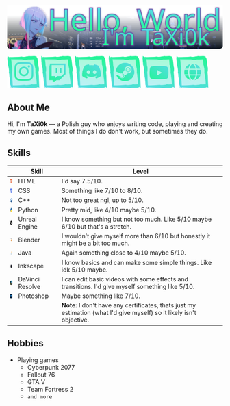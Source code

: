 
![Hello, World! I'm TaXi0k](https://raw.githubusercontent.com/TaXi0k/TaXi0k/46b07cb8e3f706d209f91a171608fcc4eee64268/.github/assets/repo-cover.svg)

<a href="https://www.instagram.com/taxi0k/"><img src="https://raw.githubusercontent.com/TaXi0k/TaXi0k/refs/heads/main/.github/assets/socials/instagram.png" width="75" height="75" alt="Empty"></a>
<a href="https://www.twitch.tv/taxi0k"><img src="https://raw.githubusercontent.com/TaXi0k/TaXi0k/refs/heads/main/.github/assets/socials/twitch.png" width="75" height="75" alt="Empty"></a>
<a href="https://discord.com/users/748861794637971547"><img src="https://raw.githubusercontent.com/TaXi0k/TaXi0k/refs/heads/main/.github/assets/socials/discord.png" width="75" height="75" alt="Empty"></a>
<a href="https://steamcommunity.com/id/TaXi0k/"><img src="https://raw.githubusercontent.com/TaXi0k/TaXi0k/refs/heads/main/.github/assets/socials/steam.png" width="75" height="75" alt="Empty"></a>
<a href="https://www.youtube.com/channel/UC8ZzXymGLiocWnd9ZMeTPAw/featured"><img src="https://raw.githubusercontent.com/TaXi0k/TaXi0k/refs/heads/main/.github/assets/socials/youtube.png" width="75" height="75" alt="Empty"></a>
<a href="#"><img src="https://raw.githubusercontent.com/TaXi0k/TaXi0k/refs/heads/main/.github/assets/socials/website.png" width="75" height="75" alt="Empty"></a>

## About Me

Hi, I'm **TaXi0k** — a Polish guy who enjoys writing code, playing and creating my own games. Most of things I do don't work, but sometimes they do.

## Skills

|                                        | **Skill**       | **Level**                                                                                                              |
|----------------------------------------|-----------------|------------------------------------------------------------------------------------------------------------------------|
| <img width="10" height="10" alt="" src="https://github.com/TaXi0k/TaXi0k/blob/main/.github/assets/skills/html.png?raw=true"> | HTML            | I'd say 7.5/10.                                                                                                        |
| <img width="10" height="10" alt="" src="https://github.com/TaXi0k/TaXi0k/blob/main/.github/assets/skills/css.png?raw=true"> | CSS             | Something like 7/10 to 8/10.                                                                                           |
| <img width="10" height="10" alt="" src="https://github.com/TaXi0k/TaXi0k/blob/main/.github/assets/skills/cpp.png?raw=true"> | C++             | Not too great ngl, up to 5/10.                                                                                         |
| <img width="10" height="10" alt="" src="https://github.com/TaXi0k/TaXi0k/blob/main/.github/assets/skills/python.png?raw=true"> | Python          | Pretty mid, like 4/10 maybe 5/10.                                                                                      |
| <img width="10" height="10" alt="" src="https://github.com/TaXi0k/TaXi0k/blob/main/.github/assets/skills/ue.png?raw=true"> | Unreal Engine   | I know something but not too much. Like 5/10 maybe 6/10 but that's a stretch.                                          |
| <img width="10" height="10" alt="" src="https://github.com/TaXi0k/TaXi0k/blob/main/.github/assets/skills/blender.png?raw=true"> | Blender         | I wouldn't give myself more than 6/10 but honestly it might be a bit too much.                                         |
| <img width="10" height="10" alt="" src="https://github.com/TaXi0k/TaXi0k/blob/main/.github/assets/skills/java.png?raw=true"> | Java            | Again something close to 4/10 maybe 5/10.                                                                              |
| <img width="10" height="10" alt="" src="https://github.com/TaXi0k/TaXi0k/blob/main/.github/assets/skills/inkscape.png?raw=true"> | Inkscape        | I know basics and can make some simple things. Like idk 5/10 maybe.                                                    |
| <img width="10" height="10" alt="" src="https://github.com/TaXi0k/TaXi0k/blob/main/.github/assets/skills/davinci.png?raw=true"> | DaVinci Resolve | I can edit basic videos with some effects and transitions. I'd give myself something like 5/10.                        |
| <img width="10" height="10" alt="" src="https://github.com/TaXi0k/TaXi0k/blob/main/.github/assets/skills/ps.png?raw=true"> | Photoshop       | Maybe something like 7/10.                                                                                             |
|                                        |                 | **Note:** I don't have any certificates, thats just my estimation (what I'd give myself) so it likely isn't objective. |

## Hobbies

* Playing games
  * Cyberpunk 2077
  * Fallout 76
  * GTA V
  * Team Fortress 2
  * `and more`
